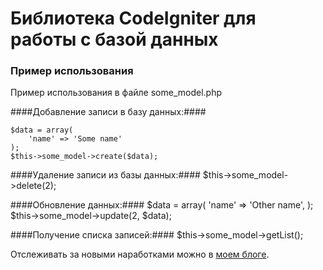 # Библиотека CodeIgniter для работы с базой данных #

### Пример использования ###

Пример использования в файле some_model.php

####Добавление записи в базу данных:####

    $data = array(
        'name' => 'Some name'
    );
    $this->some_model->create($data);

####Удаление записи из базы данных:####
    $this->some_model->delete(2);


####Обновление данных:####
    $data = array(
        'name' => 'Other name',
    );
    $this->some_model->update(2, $data);

####Получение списка записей:####
    $this->some_model->getList();


Отслеживать за новыми наработками можно в [моем блоге](http://golubovsky.name/ "Блог php-разработчика").